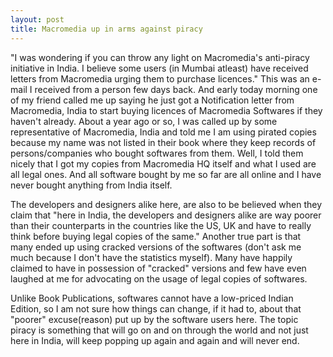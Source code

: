```yaml
---
layout: post
title: Macromedia up in arms against piracy
---
```


"I was wondering if you can throw any light on Macromedia's anti-piracy initiative in India. I believe some users (in Mumbai atleast) have received letters from Macromedia urging them to purchase licences." This was an e-mail I received from a person few days back. And early today morning one of my friend called me up saying he just got a Notification letter from Macromedia, India to start buying licences of Macromedia Softwares if they haven't already. About a year ago or so, I was called up by some representative of Macromedia, India and told me I am using pirated copies because my name was not listed in their book where they keep records of persons/companies who bought softwares from them. Well, I told them nicely that I got my copies from Macromedia HQ itself and what I used are all legal ones. And all software bought by me so far are all online and I have never bought anything from India itself.

The developers and designers alike here, are also to be believed when they claim that "here in India, the developers and designers alike are way poorer than their counterparts in the countries like the US, UK and have to really think before buying legal copies of the same." Another true part is that many ended up using cracked versions of the softwares (don't ask me much because I don't have the statistics myself). Many have happily claimed to have in possession of "cracked" versions and few have even laughed at me for advocating on the usage of legal copies of softwares.

Unlike Book Publications, softwares cannot have a low-priced Indian Edition, so I am not sure how things can change, if it had to, about that "poorer" excuse(reason) put up by the software users here. The topic piracy is something that will go on and on through the world and not just here in India, will keep popping up again and again and will never end.